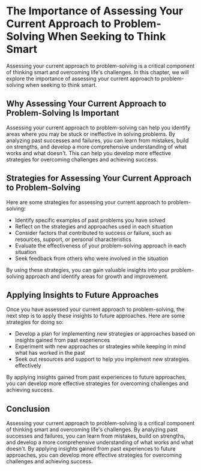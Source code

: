 # The Importance of Assessing Your Current Approach to Problem-Solving When Seeking to Think Smart

Assessing your current approach to problem-solving is a critical component of thinking smart and overcoming life's challenges. In this chapter, we will explore the importance of assessing your current approach to problem-solving when seeking to think smart.

Why Assessing Your Current Approach to Problem-Solving Is Important
-------------------------------------------------------------------

Assessing your current approach to problem-solving can help you identify areas where you may be stuck or ineffective in solving problems. By analyzing past successes and failures, you can learn from mistakes, build on strengths, and develop a more comprehensive understanding of what works and what doesn't. This can help you develop more effective strategies for overcoming challenges and achieving success.

Strategies for Assessing Your Current Approach to Problem-Solving
-----------------------------------------------------------------

Here are some strategies for assessing your current approach to problem-solving:

* Identify specific examples of past problems you have solved
* Reflect on the strategies and approaches used in each situation
* Consider factors that contributed to success or failure, such as resources, support, or personal characteristics
* Evaluate the effectiveness of your problem-solving approach in each situation
* Seek feedback from others who were involved in the situation

By using these strategies, you can gain valuable insights into your problem-solving approach and identify areas for growth and improvement.

Applying Insights to Future Approaches
--------------------------------------

Once you have assessed your current approach to problem-solving, the next step is to apply these insights to future approaches. Here are some strategies for doing so:

* Develop a plan for implementing new strategies or approaches based on insights gained from past experiences
* Experiment with new approaches or strategies while keeping in mind what has worked in the past
* Seek out resources and support to help you implement new strategies effectively

By applying insights gained from past experiences to future approaches, you can develop more effective strategies for overcoming challenges and achieving success.

Conclusion
----------

Assessing your current approach to problem-solving is a critical component of thinking smart and overcoming life's challenges. By analyzing past successes and failures, you can learn from mistakes, build on strengths, and develop a more comprehensive understanding of what works and what doesn't. By applying insights gained from past experiences to future approaches, you can develop more effective strategies for overcoming challenges and achieving success.
